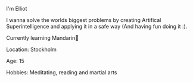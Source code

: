 I'm Elliot

I wanna solve the worlds biggest problems by creating Artifical Superintelligence and applying it in a safe way (And having fun doing it :).

Currently learning Mandarin🍊

Location: Stockholm

Age: 15

Hobbies: Meditating, reading and martial arts
